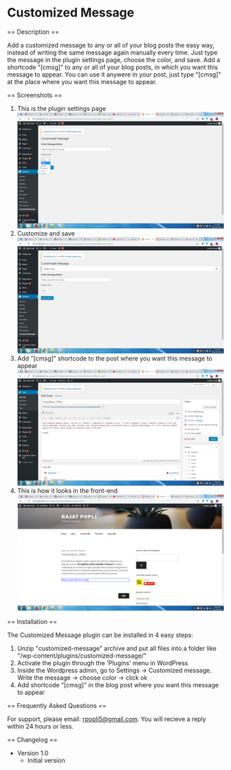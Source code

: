 # Customized Message

== Description ==

Add a customized message to any or all of your blog posts the easy way, instead of writing the same message again manually every time. Just type the message in the plugin settings page, choose the color, and save. Add a shortcode "[cmsg]" to any or all of your blog posts, in which you want this message to appear. You can use it anywere in your post, just type "[cmsg]" at the place where you want this message to appear.

== Screenshots ==

1. This is the plugin settings page
![plugin settings](https://github.com/poplir/customized-message/blob/main/assets/screenshot-1.png)
2. Customize and save
![customize and save](https://github.com/poplir/customized-message/blob/main/assets/screenshot-2.png)
3. Add "[cmsg]" shortcode to the post where you want this message to appear
![shortcode](https://github.com/poplir/customized-message/blob/main/assets/screenshot-3.png)
4. This is how it looks in the front-end
![front-end](https://github.com/poplir/customized-message/blob/main/assets/screenshot-4.png)

== Installation ==

The Customized Message plugin can be installed in 4 easy steps:

1. Unzip "customized-message" archive and put all files into a folder like "/wp-content/plugins/customized-message/"
2. Activate the plugin through the 'Plugins' menu in WordPress
3. Inside the Wordpress admin, go to Settings -> Customized message. Write the message -> choose color -> click ok
4. Add shortcode "[cmsg]" in the blog post where you want this message to appear

== Frequently Asked Questions ==

For support, please email: rpopli5@gmail.com. You will recieve a reply within 24 hours or less.

== Changelog ==

* Version 1.0
	* Initial version
